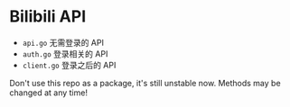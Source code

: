 # Bilibili API

* `api.go` 无需登录的 API
* `auth.go` 登录相关的 API
* `client.go` 登录之后的 API

Don't use this repo as a package, it's still unstable now.
Methods may be changed at any time!
